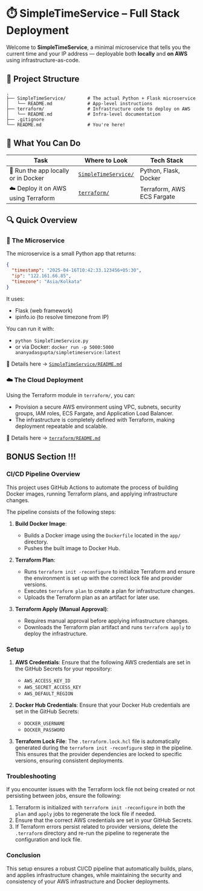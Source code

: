 # ⏱️ SimpleTimeService – Full Stack Deployment

Welcome to **SimpleTimeService**, a minimal microservice that tells you the current time and your IP address — deployable both **locally** and **on AWS** using infrastructure-as-code.

## 📁 Project Structure

```
.
├── SimpleTimeService/        # The actual Python + Flask microservice
│   └── README.md             # App-level instructions
├── terraform/                # Infrastructure code to deploy on AWS
│   └── README.md             # Infra-level documentation
├── .gitignore
└── README.md                 # You're here!
```

## 🚀 What You Can Do
| Task                             | Where to Look                      | Tech Stack                  |
|----------------------------------|------------------------------------|-----------------------------|
| 🔧 Run the app locally or in Docker | [`SimpleTimeService/`](./SimpleTimeService/) | Python, Flask, Docker       |
| ☁️ Deploy it on AWS using Terraform | [`terraform/`](./terraform/)       | Terraform, AWS ECS Fargate  |

## 🔍 Quick Overview
### 🧠 The Microservice
The microservice is a small Python app that returns:
```json
{
  "timestamp": "2025-04-16T10:42:33.123456+05:30",
  "ip": "122.161.66.85",
  "timezone": "Asia/Kolkata"
}
```
It uses:
- Flask (web framework)
- ipinfo.io (to resolve timezone from IP)

You can run it with:
- `python SimpleTimeService.py`
- or via Docker: `docker run -p 5000:5000 ananyadasgupta/simpletimeservice:latest`

📍 Details here → [`SimpleTimeService/README.md`](./SimpleTimeService/README.md)

### ☁️ The Cloud Deployment
Using the Terraform module in `terraform/`, you can:
- Provision a secure AWS environment using VPC, subnets, security groups, IAM roles, ECS Fargate, and Application Load Balancer.
- The infrastructure is completely defined with Terraform, making deployment repeatable and scalable.

📍 Details here → [`terraform/README.md`](./terraform/README.md)

## BONUS Section !!!

### CI/CD Pipeline Overview

This project uses GitHub Actions to automate the process of building Docker images, running Terraform plans, and applying infrastructure changes.

The pipeline consists of the following steps:

1. **Build Docker Image**:
   - Builds a Docker image using the `Dockerfile` located in the `app/` directory.
   - Pushes the built image to Docker Hub.

2. **Terraform Plan**:
   - Runs `terraform init -reconfigure` to initialize Terraform and ensure the environment is set up with the correct lock file and provider versions.
   - Executes `terraform plan` to create a plan for infrastructure changes.
   - Uploads the Terraform plan as an artifact for later use.

3. **Terraform Apply (Manual Approval)**:
   - Requires manual approval before applying infrastructure changes.
   - Downloads the Terraform plan artifact and runs `terraform apply` to deploy the infrastructure.

### Setup

1. **AWS Credentials**:
   Ensure that the following AWS credentials are set in the GitHub Secrets for your repository:
   - `AWS_ACCESS_KEY_ID`
   - `AWS_SECRET_ACCESS_KEY`
   - `AWS_DEFAULT_REGION`

2. **Docker Hub Credentials**:
   Ensure that your Docker Hub credentials are set in the GitHub Secrets:
   - `DOCKER_USERNAME`
   - `DOCKER_PASSWORD`

3. **Terraform Lock File**:
   The `.terraform.lock.hcl` file is automatically generated during the `terraform init -reconfigure` step in the pipeline. This ensures that the provider dependencies are locked to specific versions, ensuring consistent deployments.

### Troubleshooting

If you encounter issues with the Terraform lock file not being created or not persisting between jobs, ensure the following:

1. Terraform is initialized with `terraform init -reconfigure` in both the `plan` and `apply` jobs to regenerate the lock file if needed.
2. Ensure that the correct AWS credentials are set in your GitHub Secrets.
3. If Terraform errors persist related to provider versions, delete the `.terraform` directory and re-run the pipeline to regenerate the configuration and lock file.

### Conclusion

This setup ensures a robust CI/CD pipeline that automatically builds, plans, and applies infrastructure changes, while maintaining the security and consistency of your AWS infrastructure and Docker deployments.
